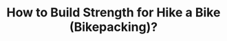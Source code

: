 ---
layout: community
category: community
title: "How to Build Strength for Hike a Bike (Bikepacking)?"
description: "How to build strength for hike a bike? Planning an extended trip in the Andes (up to 5 months) and prospect of extensive hike a bike at high elevation is daunting! My bike plus gear will weigh upwards of 25kg. Any training tips (aside from the obvious of pushing my bike fully loaded up a hill) that will help me build the muscle I need?"
isTopLevel: false
isSingleLevel: false
isArticle: false
datePublished: 2022-06-18 11:43:00 +0300
dateModified: 2022-06-18 11:43:00 +0300
published: false
---